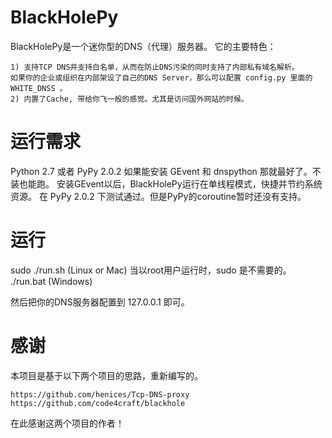 BlackHolePy
===========

BlackHolePy是一个迷你型的DNS（代理）服务器。
它的主要特色：

    1) 支持TCP DNS并支持白名单，从而在防止DNS污染的同时支持了内部私有域名解析。
    如果你的企业或组织在内部架设了自己的DNS Server，那么可以配置 config.py 里面的 WHITE_DNSS 。
    2) 内置了Cache, 带给你飞一般的感觉。尤其是访问国外网站的时候。



运行需求
===========
Python 2.7 或者 PyPy 2.0.2
如果能安装 GEvent 和 dnspython 那就最好了。不装也能跑。
安装GEvent以后，BlackHolePy运行在单线程模式，快捷并节约系统资源。
在 PyPy 2.0.2 下测试通过。但是PyPy的coroutine暂时还没有支持。

运行
===========
sudo ./run.sh (Linux or Mac) 当以root用户运行时，sudo 是不需要的。
./run.bat (Windows)

然后把你的DNS服务器配置到 127.0.0.1 即可。

感谢
===========
本项目是基于以下两个项目的思路，重新编写的。

    https://github.com/henices/Tcp-DNS-proxy
    https://github.com/code4craft/blackhole

在此感谢这两个项目的作者！




